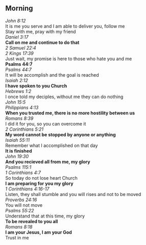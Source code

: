 ## Morning

_John 8:12_  
It is me you serve and I am able to deliver you, follow me  
Stay with me, pray with my friend  
_Daniel 3:17_  
**Call on me and continue to do that**  
_2 Samuel 22:4_  
_2 Kings 17:39_  
Just wait, my promise is here to those who hate you and me  
**Psalms 44:7**  
_Psalms 44:7_  
It will be accomplish and the goal is reached  
_Isaiah 2:12_  
**I have spoken to you Church**  
_Hebrews 1:2_  
I once told my deciples, without me they can do nothing  
_John 15:5_  
_Philippians 4:13_  
**When you trusted me, there is no more hostility between us**  
_Romans 8:39_  
I did it for you, so you can overcome it  
_2 Corinthians 5:21_  
**My word cannot be stopped by anyone or anything**  
_Isaiah 55:11_  
Remember what I accomplished on that day  
**It is finished**  
_John 19:30_  
**And you recieved all from me, my glory**  
_Psalms 115:1_  
_1 Corinthians 4:7_  
So today do not lose heart Church  
**I am preparing for you my glory**  
_1 Corinthians 4:16-17_  
Listen, they shall stumble and you will rises and not to be moved  
_Proverbs 24:16_  
You will not move  
_Psalms 55:22_  
Understand that at this time, my glory  
**To be revealed to you all**  
_Romans 8:18_  
**I am your Jesus, I am your God**  
Trust in me  
